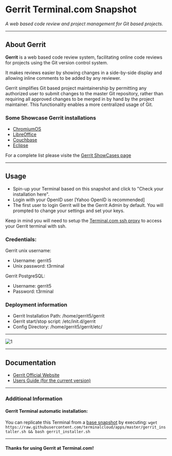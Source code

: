 # **Gerrit** Terminal.com Snapshot
*A web based code review and project management for Git based projects.*

---

## About Gerrit
**Gerrit** is a web based code review system, facilitating online code reviews for projects using the Git version control system.

It makes reviews easier by showing changes in a side-by-side display and allowing inline comments to be added by any reviewer.

Gerrit simplifies Git based project maintainership by permitting any authorized user to submit changes to the master Git repository, rather than requiring all approved changes to be merged in by hand by the project maintainer. This functionality enables a more centralized usage of Git.


### Some Showcase Gerrit installations

- [ChromiumOS](http://chromium-review.googlesource.com/)
- [LibreOffice](https://gerrit.libreoffice.org/)
- [Couchbase](http://review.couchbase.org/)
- [Eclipse](https://git.eclipse.org/r/)

For a complete list please visite the [Gerrit ShowCases page](https://code.google.com/p/gerrit/wiki/ShowCases)

---

## Usage

- Spin-up your Terminal based on this snapshot and click to "Check your installation here".
- Login with your OpenID user [Yahoo OpenID is recommended]
- The first user to login Gerrit will be the Gerrit Admin by default. You will prompted to change your settings and set your keys.

Keep in mind you will need to setup the [Terminal.com ssh proxy](https://www.terminal.com/ssh) to access your Gerrit terminal with ssh.

### Credentials:

Gerrit unix username:
- Username: gerrit5
- Unix password: t3rminal

Gerrit PostgreSQL:
- Username: gerrit5
- Password: t3rminal


### Deployment information
- Gerrit Installation Path: /home/gerrit5/gerrit
- Gerrit start/stop script: /etc/init.d/gerrit
- Config Directory: /home/gerrit5/gerrit/etc/


---

![1](http://upload.wikimedia.org/wikipedia/mediawiki/thumb/9/94/Chrome_gerrit_9332_2.png/800px-Chrome_gerrit_9332_2.png)

---

## Documentation
- [Gerrit Official Website](https://code.google.com/p/gerrit/)
- [Users Guide (for the current version)](https://gerrit-documentation.storage.googleapis.com/Documentation/2.9.1/index.html)

---

### Additional Information

#### Gerrit Terminal automatic installation:
You can replicate this Terminal from a [base snapshot](https://www.terminal.com/tiny/FzpHiTXG1K) by executing:
`wget https://raw.githubusercontent.com/terminalcloud/apps/master/gerrit_installer.sh && bash gerrit_installer.sh`


---

#### Thanks for using Gerrit at Terminal.com!
